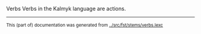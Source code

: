Verbs
Verbs in the Kalmyk language are actions.


* * *
<small>This (part of) documentation was generated from [../src/fst/stems/verbs.lexc](http://github.com/giellalt/lang-xal/blob/main/../src/fst/stems/verbs.lexc)</small>